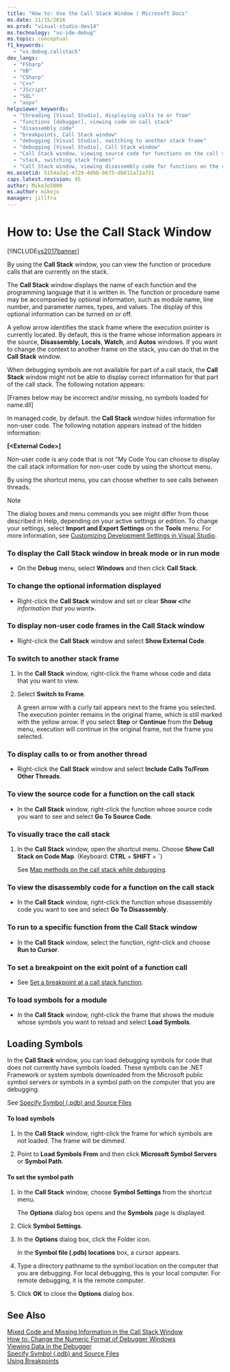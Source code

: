 ```yaml
---
title: "How to: Use the Call Stack Window | Microsoft Docs"
ms.date: 11/15/2016
ms.prod: "visual-studio-dev14"
ms.technology: "vs-ide-debug"
ms.topic: conceptual
f1_keywords: 
  - "vs.debug.callstack"
dev_langs: 
  - "FSharp"
  - "VB"
  - "CSharp"
  - "C++"
  - "JScript"
  - "SQL"
  - "aspx"
helpviewer_keywords: 
  - "threading [Visual Studio], displaying calls to or from"
  - "functions [debugger], viewing code on call stack"
  - "disassembly code"
  - "breakpoints, Call Stack window"
  - "debugging [Visual Studio], switching to another stack frame"
  - "debugging [Visual Studio], Call Stack window"
  - "Call Stack window, viewing source code for functions on the call stack"
  - "stack, switching stack frames"
  - "Call Stack window, viewing disassembly code for functions on the call stack"
ms.assetid: 5154a2a1-4729-4dbb-b675-db611a72a731
caps.latest.revision: 45
author: MikeJo5000
ms.author: mikejo
manager: jillfra
---
```

# How to: Use the Call Stack Window
[!INCLUDE[vs2017banner](../includes/vs2017banner.md)]

By using the **Call Stack** window, you can view the function or procedure calls that are currently on the stack.  
  
 The **Call Stack** window displays the name of each function and the programming language that it is written in. The function or procedure name may be accompanied by optional information, such as module name, line number, and parameter names, types, and values. The display of this optional information can be turned on or off.  
  
 A yellow arrow identifies the stack frame where the execution pointer is currently located. By default, this is the frame whose information appears in the source, **Disassembly**, **Locals**, **Watch**, and **Autos** windows. If you want to change the context to another frame on the stack, you can do that in the **Call Stack** window.  
  
 When debugging symbols are not available for part of a call stack, the **Call Stack** window might not be able to display correct information for that part of the call stack. The following notation appears:  
  
 [Frames below may be incorrect and/or missing, no symbols loaded for name.dll]  
  
 In managed code, by default. the **Call Stack** window hides information for non-user code. The following notation appears instead of the hidden information:  
  
 **[\<External Code>]**  
  
 Non-user code is any code that is not "My Code You can choose to display the call stack information for non-user code by using the shortcut menu.  
  
 By using the shortcut menu, you can choose whether to see calls between threads.  
  
> [!NOTE]
> The dialog boxes and menu commands you see might differ from those described in Help, depending on your active settings or edition. To change your settings, select **Import and Export Settings** on the **Tools** menu. For more information, see [Customizing Development Settings in Visual Studio](https://msdn.microsoft.com/22c4debb-4e31-47a8-8f19-16f328d7dcd3).  
  
### To display the Call Stack window in break mode or in run mode  
  
- On the **Debug** menu, select **Windows** and then click **Call Stack**.  
  
### To change the optional information displayed  
  
- Right-click the **Call Stack** window and set or clear **Show \<**_the information that you want_**>**.  
  
### To display non-user code frames in the Call Stack window  
  
- Right-click the **Call Stack** window and select **Show External Code**.  
  
### To switch to another stack frame  
  
1. In the **Call Stack** window, right-click the frame whose code and data that you want to view.  
  
2. Select **Switch to Frame**.  
  
     A green arrow with a curly tail appears next to the frame you selected. The execution pointer remains in the original frame, which is still marked with the yellow arrow. If you select **Step** or **Continue** from the **Debug** menu, execution will continue in the original frame, not the frame you selected.  
  
### To display calls to or from another thread  
  
- Right-click the **Call Stack** window and select **Include Calls To/From Other Threads**.  
  
### To view the source code for a function on the call stack  
  
- In the **Call Stack** window, right-click the function whose source code you want to see and select **Go To Source Code**.  
  
### To visually trace the call stack  
  
1. In the **Call Stack** window, open the shortcut menu. Choose **Show Call Stack on Code Map**. (Keyboard: **CTRL** + **SHIFT** + **`**)  
  
     See [Map methods on the call stack while debugging](../debugger/map-methods-on-the-call-stack-while-debugging-in-visual-studio.md).  
  
### To view the disassembly code for a function on the call stack  
  
- In the **Call Stack** window, right-click the function whose disassembly code you want to see and select **Go To Disassembly**.  
  
### To run to a specific function from the Call Stack window  
  
- In the **Call Stack** window, select the function, right-click and  choose **Run to Cursor**.  
  
### To set a breakpoint on the exit point of a function call  
  
- See [Set a breakpoint at a call stack function](../debugger/using-breakpoints.md#BKMK_Set_a_breakpoint_in_the_call_stack_window).  
  
### To load symbols for a module  
  
- In the **Call Stack** window, right-click the frame that shows the module whose symbols you want to reload and select **Load Symbols**.  
  
## Loading Symbols  
 In the **Call Stack** window, you can load debugging symbols for code that does not currently have symbols loaded. These symbols can be .NET Framework or system symbols downloaded from the Microsoft public symbol servers or symbols in a symbol path on the computer that you are debugging.  
  
 See [Specify Symbol (.pdb) and Source Files](../debugger/specify-symbol-dot-pdb-and-source-files-in-the-visual-studio-debugger.md)  
  
#### To load symbols  
  
1. In the **Call Stack** window, right-click the frame for which symbols are not loaded. The frame will be dimmed.  
  
2. Point to **Load Symbols From** and then click **Microsoft Symbol Servers** or **Symbol Path**.  
  
#### To set the symbol path  
  
1. In the **Call Stack** window, choose **Symbol Settings** from the shortcut menu.  
  
     The **Options** dialog box opens and the **Symbols** page is displayed.  
  
2. Click **Symbol Settings**.  
  
3. In the **Options** dialog box, click the Folder icon.  
  
     In the **Symbol file (.pdb) locations** box, a cursor appears.  
  
4. Type a directory pathname to the symbol location on the computer that you are debugging. For local debugging, this is your local computer. For remote debugging, it is the remote computer.  
  
5. Click **OK** to close the **Options** dialog box.  
  
## See Also  
 [Mixed Code and Missing Information in the Call Stack Window](../debugger/mixed-code-and-missing-information-in-the-call-stack-window.md)   
 [How to: Change the Numeric Format of Debugger Windows](https://msdn.microsoft.com/library/cd593847-a625-411d-a430-b798346ef18f)   
 [Viewing Data in the Debugger](../debugger/viewing-data-in-the-debugger.md)   
 [Specify Symbol (.pdb) and Source Files](../debugger/specify-symbol-dot-pdb-and-source-files-in-the-visual-studio-debugger.md)   
 [Using Breakpoints](../debugger/using-breakpoints.md)

